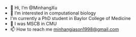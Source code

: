 - 👋 Hi, I’m @MinhangXu
- 👀 I’m interested in computational biology
- I'm currently a PhD student in Baylor College of Medicine
- 🌱 I was MSCB in CMU
- 📫 How to reach me minhangjason1998@gmail.com

<!---
MinhangXu/MinhangXu is a ✨ special ✨ repository because its `README.md` (this file) appears on your GitHub profile.
You can click the Preview link to take a look at your changes.
--->
